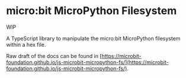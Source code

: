 # micro:bit MicroPython Filesystem

WIP

A TypeScript library to manipulate the micro:bit MicroPython filesystem within
a hex file.

Raw draft of the docs can be found in
[https://microbit-foundation.github.io/js-microbit-micropython-fs/](https://microbit-foundation.github.io/js-microbit-micropython-fs/).
